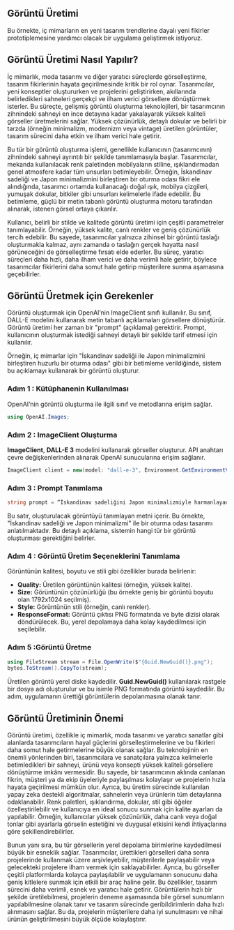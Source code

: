 ## Görüntü Üretimi
Bu örnekte, iç mimarların en yeni tasarım trendlerine dayalı yeni fikirler prototiplemesine yardımcı olacak bir uygulama geliştirmek istiyoruz.

## Görüntü Üretimi Nasıl Yapılır?
İç mimarlık, moda tasarımı ve diğer yaratıcı süreçlerde görselleştirme, tasarım fikirlerinin hayata geçirilmesinde kritik bir rol oynar. Tasarımcılar, yeni konseptler oluştururken ve projelerini geliştirirken, akıllarında belirledikleri sahneleri gerçekçi ve ilham verici görsellere dönüştürmek isterler. Bu süreçte, gelişmiş görüntü oluşturma teknolojileri, bir tasarımcının zihnindeki sahneyi en ince detayına kadar yakalayarak yüksek kaliteli görseller üretmelerini sağlar. Yüksek çözünürlük, detaylı dokular ve belirli bir tarzda (örneğin minimalizm, modernizm veya vintage) üretilen görüntüler, tasarım sürecini daha etkin ve ilham verici hale getirir.

Bu tür bir görüntü oluşturma işlemi, genellikle kullanıcının (tasarımcının) zihnindeki sahneyi ayrıntılı bir şekilde tanımlamasıyla başlar. Tasarımcılar, mekanda kullanılacak renk paletinden mobilyaların stiline, ışıklandırmadan genel atmosfere kadar tüm unsurları betimleyebilir. Örneğin, İskandinav sadeliği ve Japon minimalizmini birleştiren bir oturma odası fikri ele alındığında, tasarımcı ortamda kullanacağı doğal ışık, mobilya çizgileri, yumuşak dokular, bitkiler gibi unsurları kelimelerle ifade edebilir. Bu betimleme, güçlü bir metin tabanlı görüntü oluşturma motoru tarafından alınarak, istenen görsel ortaya çıkarılır.

Kullanıcı, belirli bir stilde ve kalitede görüntü üretimi için çeşitli parametreler tanımlayabilir. Örneğin, yüksek kalite, canlı renkler ve geniş çözünürlük tercih edebilir. Bu sayede, tasarımcılar yalnızca zihinsel bir görüntü taslağı oluşturmakla kalmaz, aynı zamanda o taslağın gerçek hayatta nasıl görüneceğini de görselleştirme fırsatı elde ederler. Bu süreç, yaratıcı süreçleri daha hızlı, daha ilham verici ve daha verimli hale getirir, böylece tasarımcılar fikirlerini daha somut hale getirip müşterilere sunma aşamasına geçebilirler.


## Görüntü Üretmek için Gerekenler

Görüntü oluşturmak için OpenAI’nin ImageClient sınıfı kullanılır. Bu sınıf, DALL-E modelini kullanarak metin tabanlı açıklamaları görsellere dönüştürür. Görüntü üretimi her zaman bir "prompt" (açıklama) gerektirir. Prompt, kullanıcının oluşturmak istediği sahneyi detaylı bir şekilde tarif etmesi için kullanılır.

Örneğin, iç mimarlar için "İskandinav sadeliği ile Japon minimalizmini birleştiren huzurlu bir oturma odası" gibi bir betimleme verildiğinde, sistem bu açıklamayı kullanarak bir görüntü oluşturur.

### Adım 1 : Kütüphanenin Kullanılması

OpenAI’nin görüntü oluşturma ile ilgili sınıf ve metodlarına erişim sağlar.

```csharp
using OpenAI.Images;
```

### Adım 2 : ImageClient Oluşturma

**ImageClient**, **DALL-E 3** modelini kullanarak görseller oluşturur. API anahtarı çevre değişkenlerinden alınarak OpenAI sunucularına erişim sağlanır.

```csharp
ImageClient client = new(model: "dall-e-3", Environment.GetEnvironmentVariable("OPENAI_API_KEY"));
```
### Adım 3 : Prompt Tanımlama
```csharp
string prompt = “İskandinav sadeliğini Japon minimalizmiyle harmanlayan bir oturma odası konsepti...”;
```

Bu satır, oluşturulacak görüntüyü tanımlayan metni içerir. Bu örnekte, "İskandinav sadeliği ve Japon minimalizmi" ile bir oturma odası tasarımı anlatılmaktadır. Bu detaylı açıklama, sistemin hangi tür bir görüntü oluşturması gerektiğini belirler.

### Adım 4 : Görüntü Üretim Seçeneklerini Tanımlama

Görüntünün kalitesi, boyutu ve stili gibi özellikler burada belirlenir:

- **Quality:** Üretilen görüntünün kalitesi (örneğin, yüksek kalite).
- **Size:** Görüntünün çözünürlüğü (bu örnekte geniş bir görüntü boyutu olan 1792x1024 seçilmiş).
- **Style:** Görüntünün stili (örneğin, canlı renkler).
- **ResponseFormat:** Görüntü çıktısı PNG formatında ve byte dizisi olarak döndürülecek. Bu, yerel depolamaya daha kolay kaydedilmesi için seçilebilir.

### Adım 5 :Görüntü Üretme
```csharp
using FileStream stream = File.OpenWrite($"{Guid.NewGuid()}.png");
bytes.ToStream().CopyTo(stream);
```
Üretilen görüntü yerel diske kaydedilir. **Guid.NewGuid()** kullanılarak rastgele bir dosya adı oluşturulur ve bu isimle PNG formatında görüntü kaydedilir. Bu adım, uygulamanın ürettiği görüntülerin depolanmasına olanak tanır.


## Görüntü Üretiminin Önemi

Görüntü üretimi, özellikle iç mimarlık, moda tasarımı ve yaratıcı sanatlar gibi alanlarda tasarımcıların hayal güçlerini görselleştirmelerine ve bu fikirleri daha somut hale getirmelerine büyük olanak sağlar. Bu teknolojinin en önemli yönlerinden biri, tasarımcılara ve sanatçılara yalnızca kelimelerle betimledikleri bir sahneyi, ürünü veya konsepti yüksek kaliteli görsellere dönüştürme imkânı vermesidir. Bu sayede, bir tasarımcının aklında canlanan fikrin, müşteri ya da ekip üyeleriyle paylaşılması kolaylaşır ve projelerin hızla hayata geçirilmesi mümkün olur. Ayrıca, bu üretim sürecinde kullanılan yapay zeka destekli algoritmalar, sahnelerin veya ürünlerin tüm detaylarına odaklanabilir. Renk paletleri, ışıklandırma, dokular, stil gibi öğeler özelleştirilebilir ve kullanıcıya en ideal sonucu sunmak için kalite ayarları da yapılabilir. Örneğin, kullanıcılar yüksek çözünürlük, daha canlı veya doğal tonlar gibi ayarlarla görselin estetiğini ve duygusal etkisini kendi ihtiyaçlarına göre şekillendirebilirler.

Bunun yanı sıra, bu tür görsellerin yerel depolama birimlerine kaydedilmesi büyük bir esneklik sağlar. Tasarımcılar, ürettikleri görselleri daha sonra projelerinde kullanmak üzere arşivleyebilir, müşterilerle paylaşabilir veya gelecekteki projelere ilham vermek için saklayabilirler. Ayrıca, bu görseller çeşitli platformlarda kolayca paylaşılabilir ve uygulamanın sonucunu daha geniş kitlelere sunmak için etkili bir araç haline gelir. Bu özellikler, tasarım sürecini daha verimli, esnek ve yaratıcı hale getirir. Görüntülerin hızlı bir şekilde üretilebilmesi, projelerin deneme aşamasında bile görsel sunumların yapılabilmesine olanak tanır ve tasarım sürecinde geribildirimlerin daha hızlı alınmasını sağlar. Bu da, projelerin müşterilere daha iyi sunulmasını ve nihai ürünün geliştirilmesini büyük ölçüde kolaylaştırır.










